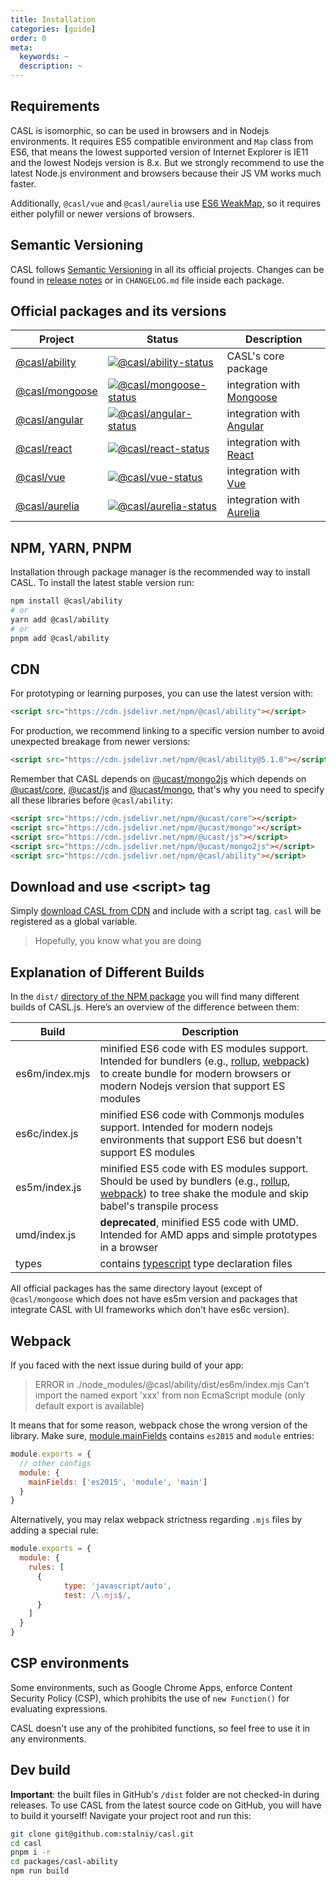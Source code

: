 ```yaml
---
title: Installation
categories: [guide]
order: 0
meta:
  keywords: ~
  description: ~
---
```


## Requirements

CASL is isomorphic, so can be used in browsers and in Nodejs environments. It requires ES5 compatible environment and  `Map` class from ES6, that means the lowest supported version of Internet Explorer is IE11 and the lowest Nodejs version is 8.x. But we strongly recommend to use the latest Node.js environment and browsers because their JS VM works much faster.

Additionally, `@casl/vue` and `@casl/aurelia` use [ES6 WeakMap](https://developer.mozilla.org/en-US/docs/Web/JavaScript/Reference/Global_Objects/WeakMap), so it requires either polyfill or newer versions of browsers.

## Semantic Versioning

CASL follows [Semantic Versioning](https://semver.org/) in all its official projects. Changes can be found in [release notes](https://github.com/stalniy/casl/releases) or in `CHANGELOG.md` file inside each package.

## Official packages and its versions

| Project           | Status                               | Description |
|-------------------|--------------------------------------|-------------|
| [@casl/ability]   | [![@casl/ability-status]][@casl/ability-package]   | CASL's core package |
| [@casl/mongoose]  | [![@casl/mongoose-status]][@casl/mongoose-package] | integration with  [Mongoose][mongoose] |
| [@casl/angular]   | [![@casl/angular-status]][@casl/angular-package]   | integration with  [Angular][angular] |
| [@casl/react]     | [![@casl/react-status]][@casl/react-package]       | integration with  [React][react] |
| [@casl/vue]       | [![@casl/vue-status]][@casl/vue-package]           | integration with  [Vue][vue] |
| [@casl/aurelia]   | [![@casl/aurelia-status]][@casl/aurelia-package]   | integration with  [Aurelia][aurelia] |

[@casl/ability]: ../intro
[@casl/mongoose]: ../../package/casl-mongoose
[@casl/angular]: ../../package/casl-angular
[@casl/react]: ../../package/casl-react
[@casl/vue]: ../../package/casl-vue
[@casl/aurelia]: ../../package/casl-aurelia

[@casl/ability-status]: https://img.shields.io/npm/v/@casl/ability.svg
[@casl/mongoose-status]: https://img.shields.io/npm/v/@casl/mongoose.svg
[@casl/angular-status]: https://img.shields.io/npm/v/@casl/angular.svg
[@casl/react-status]: https://img.shields.io/npm/v/@casl/react.svg
[@casl/vue-status]: https://img.shields.io/npm/v/@casl/vue.svg
[@casl/aurelia-status]: https://img.shields.io/npm/v/@casl/aurelia.svg

[@casl/ability-package]: https://www.npmjs.com/package/@casl/ability
[@casl/mongoose-package]: https://www.npmjs.com/package/@casl/mongoose
[@casl/angular-package]: https://www.npmjs.com/package/@casl/angular
[@casl/react-package]: https://www.npmjs.com/package/@casl/react
[@casl/vue-package]: https://www.npmjs.com/package/@casl/vue
[@casl/aurelia-package]: https://www.npmjs.com/package/@casl/aurelia

[mongoose]: http://mongoosejs.com/
[vue]: https://vuejs.org
[angular]: https://angular.io/
[react]: https://reactjs.org/
[aurelia]: http://aurelia.io

## NPM, YARN, PNPM

Installation through package manager is the recommended way to install CASL. To install the latest stable version run:

```sh
npm install @casl/ability
# or
yarn add @casl/ability
# or
pnpm add @casl/ability
```

## CDN

For prototyping or learning purposes, you can use the latest version with:

```html
<script src="https://cdn.jsdelivr.net/npm/@casl/ability"></script>
```

For production, we recommend linking to a specific version number to avoid unexpected breakage from newer versions:

```html
<script src="https://cdn.jsdelivr.net/npm/@casl/ability@5.1.0"></script>
```

Remember that CASL depends on [@ucast/mongo2js] which depends on [@ucast/core], [@ucast/js] and [@ucast/mongo], that's why you need to specify all these libraries before `@casl/ability`:

```html
<script src="https://cdn.jsdelivr.net/npm/@ucast/core"></script>
<script src="https://cdn.jsdelivr.net/npm/@ucast/mongo"></script>
<script src="https://cdn.jsdelivr.net/npm/@ucast/js"></script>
<script src="https://cdn.jsdelivr.net/npm/@ucast/mongo2js"></script>
<script src="https://cdn.jsdelivr.net/npm/@casl/ability"></script>
```

[@ucast/core]: https://www.npmjs.com/package/@ucast/core
[@ucast/js]: https://www.npmjs.com/package/@ucast/js
[@ucast/mongo]: https://www.npmjs.com/package/@ucast/mongo
[@ucast/mongo2js]: https://www.npmjs.com/package/@ucast/mongo

## Download and use &lt;script&gt; tag

Simply [download CASL from CDN](https://cdn.jsdelivr.net/npm/@casl/ability) and include with a script tag. `casl` will be registered as a global variable.

> Hopefully, you know what you are doing

## Explanation of Different Builds

In the `dist/` [directory of the NPM package](https://cdn.jsdelivr.net/npm/@casl/ability/dist/) you will find many different builds of CASL.js. Here’s an overview of the difference between them:

| Build           | Description                          |
|-----------------|--------------------------------------|
| es6m/index.mjs    | minified ES6 code with ES modules support. Intended for bundlers (e.g., [rollup], [webpack]) to create bundle for modern browsers or modern Nodejs version that support ES modules |
| es6c/index.js    | minified ES6 code with Commonjs modules support. Intended for modern nodejs environments that support ES6 but doesn't support ES modules |
| es5m/index.js   | minified ES5 code with ES modules support. Should be used by bundlers (e.g., [rollup], [webpack]) to tree shake the module and skip babel's transpile process |
| umd/index.js    | **deprecated**, minified ES5 code with UMD. Intended for AMD apps and simple prototypes in a browser |
| types           | contains [typescript] type declaration files |

[rollup]: https://rollupjs.org/guide/en/
[webpack]: https://webpack.js.org/
[typescript]: http://www.typescriptlang.org/

All official packages has the same directory layout (except of `@casl/mongoose` which does not have es5m version and packages that integrate CASL with UI frameworks which don't have es6c version).

## Webpack

If you faced with the next issue during build of your app:

> ERROR in ./node_modules/@casl/ability/dist/es6m/index.mjs
> Can't import the named export 'xxx' from non EcmaScript module (only default export is available)

It means that for some reason, webpack chose the wrong version of the library. Make sure, [module.mainFields](https://webpack.js.org/configuration/resolve/#resolvemainfields) contains `es2015` and `module` entries:

```js
module.exports = {
  // other configs
  module: {
    mainFields: ['es2015', 'module', 'main']
  }
}
```

Alternatively, you may relax webpack strictness regarding `.mjs` files by adding a special rule:

```js
module.exports = {
  module: {
    rules: [
      {
		    type: 'javascript/auto',
		    test: /\.mjs$/,
      }
    ]
  }
}
```

## CSP environments

Some environments, such as Google Chrome Apps, enforce Content Security Policy (CSP), which prohibits the use of `new Function()` for evaluating expressions.

CASL doesn't use any of the prohibited functions, so feel free to use it in any environments.

## Dev build

**Important**: the built files in GitHub's `/dist` folder are not checked-in during releases. To use CASL from the latest source code on GitHub, you will have to build it yourself! Navigate your project root and run this:

```sh
git clone git@github.com:stalniy/casl.git
cd casl
pnpm i -r
cd packages/casl-ability
npm run build
```
